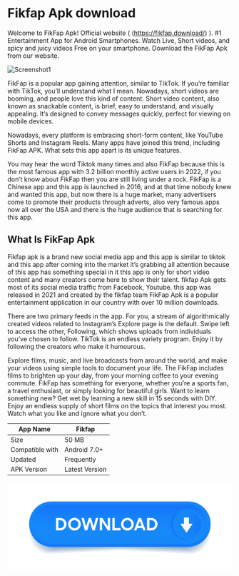 # Fikfap Apk download

Welcome to FikFap Apk! Official website ( (https://fikfap.download/) ). #1 Entertainment App for Android Smartphones. Watch Live, Short videos, and spicy and juicy videos Free on your smartphone. Download the FikFap Apk from our website.

![Screenshot1](image/fikfap.png)  


FikFap is a popular app gaining attention, similar to TikTok. If you’re familiar with TikTok, you’ll understand what I mean. Nowadays, short videos are booming, and people love this kind of content. Short video content, also known as snackable content, is brief, easy to understand, and visually appealing. It’s designed to convey messages quickly, perfect for viewing on mobile devices.

Nowadays, every platform is embracing short-form content, like YouTube Shorts and Instagram Reels. Many apps have joined this trend, including FikFap APK. What sets this app apart is its unique features.

You may hear the word Tiktok many times and also FikFap because this is the most famous app with 3.2 billion monthly active users in 2022, if you don’t know about FikFap then you are still living under a rock. FikFap is a Chinese app and this app is launched in 2016, and at that time nobody knew and wanted this app, but now there is a huge market, many advertisers come to promote their products through adverts, also very famous apps now all over the USA and there is the huge audience that is searching for this app.

## What Is FikFap Apk

Fikfap apk is a brand new social media app and this app is similar to tiktok and this app after coming into the market it’s grabbing all attention because of this app has something special in it this app is only for short video content and many creators come here to show their talent. fikfap Apk gets most of its social media traffic from Facebook, Youtube. this app was released in 2021 and created by the fikfap team FikFap Apk is a popular entertainment application in our country with over 10 million downloads.

There are two primary feeds in the app. For you, a stream of algorithmically created videos related to Instagram’s Explore page is the default. Swipe left to access the other, Following, which shows uploads from individuals you’ve chosen to follow. TikTok is an endless variety program. Enjoy it by following the creators who make it humourous.

Explore films, music, and live broadcasts from around the world, and make your videos using simple tools to document your life. The FikFap includes films to brighten up your day, from your morning coffee to your evening commute. FikFap has something for everyone, whether you’re a sports fan, a travel enthusiast, or simply looking for beautiful girls. Want to learn something new? Get wet by learning a new skill in 15 seconds with DIY. Enjoy an endless supply of short films on the topics that interest you most. Watch what you like and ignore what you don’t.


| App Name	 | Fikfap |
|-----------------|-----------------|
| Size    | 50 MB    |
| Compatible with	| Android 7.0+   |
| Updated	   | Frequently   |
| APK Version	  |  Latest Version    |

[![download](image/download.jpg)](https://fikfap.download/)
